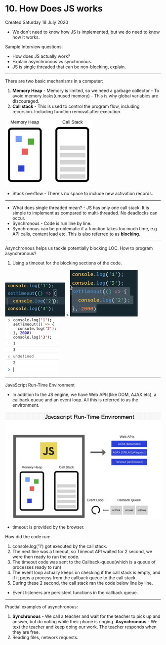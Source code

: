 # 10. How Does JS works
Created Saturday 18 July 2020


* We don't need to know how JS is implemented, but we do need to know how it works.


Sample Interview questions:

* How does JS actually work?
* Explain asynchronous vs synchronous.
* JS is single threaded that can be non-blocking, explain.



*****

There are two basic mechanisms in a computer:

1. **Memory Heap** - Memory is limited, so we need a garbage collector - To avoid memory leaks(unused memory) - This is why global variables are discouraged.
2. **Call stack** - This is used to control the program flow, including recursion. Including function removal after execution.

![](assets/10_How_Does_JS_works-image-1.png)

* Stack overflow - There's no space to include new activation records.


*****


* What does single threaded mean? - JS has only one call stack. It is simple to implement as compared to multi-threaded. No deadlocks can occur.
* Synchronous - Code is run line by line.
* Synchronous can be problematic if a function takes too much time, e.g API calls, content load etc. This is also referred to as **blocking**.


*****

Asynchronous helps us tackle potentially blocking LOC.
How to program asynchronous?

1. Using a timeout for the blocking sections of the code.

![](assets/10_How_Does_JS_works-image-2.png) > ![](assets/10_How_Does_JS_works-image-3.png)![](assets/10_How_Does_JS_works-image-4.png)

*****

JavaScript Run-Time Environment

* In addition to the JS engine, we have Web APIs(like DOM, AJAX etc), a callback queue and an event loop. All this is referred to as the environment.

![](assets/10_How_Does_JS_works-image-5.png)

* timeout is provided by the browser.

How did the code run:

1. console.log('1') got executed by the call stack.
2. The next line was a timeout, so Timeout API waited for 2 second, we were then ready to run the code.
3. The timeout code was sent to the Callback-queue(which is a queue of processes ready to run)
4. The event loop actually keeps on checking if the call stack is empty, and if it pops a process from the callback queue to the call stack.
5. During these 2 second, the call stack ran the code below line by line.



* Event listeners are persistent functions in the callback queue.


*****

Practial examples of asynchronous:

1. **Synchronous** - We call a teacher and wait for the teacher to pick up and answer, but do noting while their phone is ringing. **Asynchronous** - We text the teacher and keep doing our work. The teacher responds when they are free.
2. Reading files, network requests.


